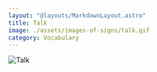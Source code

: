 ```yaml
---
layout: "@layouts/MarkdownLayout.astro"
title: Talk
image: ./assets/images-of-signs/talk.gif
category: Vocabulary
---
```


![Talk](@signs/talk.gif)
